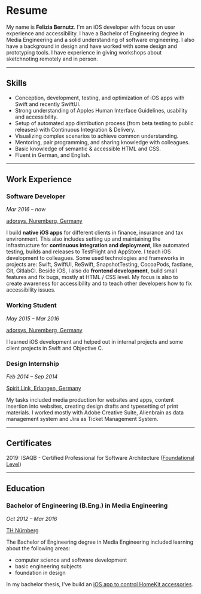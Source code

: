# Resume

My name is **Felizia Bernutz**. I'm an iOS developer with focus on user experience and accessibility. I have a Bachelor of Engineering degree in Media Engineering and a solid understanding of software engineering. I also have a background in design and have worked with some design and prototyping tools. I have experience in giving workshops about sketchnoting remotely and in person.

---

## Skills

- Conception, development, testing, and optimization of iOS apps with Swift and recently SwiftUI.
- Strong understanding of Apples Human Interface Guidelines, usability and accessibility.
- Setup of automated app distribution process (from beta testing to public releases) with Continuous Integration & Delivery.
- Visualizing complex scenarios to achieve common understanding.
- Mentoring, pair programming, and sharing knowledge with colleagues.
- Basic knowledge of semantic & accessible HTML and CSS.
- Fluent in German, and English.

---

## Work Experience

### Software Developer

<p class="timeperiod"><em>Mar 2016 – now</em></p>
<p class="company"><a href="https://adorsys.com/de/">adorsys, Nuremberg, Germany</a></p>

I build **native iOS apps** for different clients in finance, insurance and tax environment. This also includes setting up and maintaining the infrastructure for **continuous integration and deployment**, like automated testing, builds and releases to TestFlight and AppStore. I teach iOS development to colleagues. Some used technologies and frameworks in projects are: Swift, SwiftUI, ReSwift, SnapshotTesting, CocoaPods, fastlane, Git, GitlabCI. Beside iOS, I also do **frontend development**, build small features and fix bugs, mostly at HTML / CSS level. My focus is also to create awareness for accessibility and to teach other developers how to fix accessibility issues.

### Working Student

<p class="timeperiod"><em>May 2015 – Mar 2016</em></p>
<p class="company"><a href="https://adorsys.com/de/">adorsys, Nuremberg, Germany</a></p>

I learned iOS development and helped out in internal projects and some client projects in Swift and Objective C.

### Design Internship

<p class="timeperiod"><em>Feb 2014 – Sep 2014</em></p>
<p class="company"><a href="https://www.spiritlink.de/home">Spirit Link, Erlangen, Germany</a></p>

My tasks included media production for websites and apps, content insertion into websites, creating design drafts and typesetting of print materials. I worked mostly with Adobe Creative Suite, Alienbrain as data management system and Jira as Ticket Management System.

---

## Certificates

2019: ISAQB - Certified Professional for Software Architecture ([Foundational Level][isaqb-foundation-level])

---

## Education

### Bachelor of Engineering (B.Eng.) in Media Engineering

<p class="timeperiod"><em>Oct 2012 – Mar 2016</em></p>
<p class="company"><a href="https://www.th-nuernberg.de/en/">TH Nürnberg</a></p>

The Bachelor of Engineering degree in Media Engineering included learning about the following areas:

- computer science and software development
- basic engineering subjects
- foundation in design

In my bachelor thesis, I've build an [iOS app to control HomeKit accessories][ba-thesis].

[isaqb-foundation-level]: https://www.isaqb.org/certifications/foundation-level/?lang=en
[ba-thesis]: https://github.com/fbernutz/smart-living-ios
[motivators]: http://localhost:8000/about/motivators/
